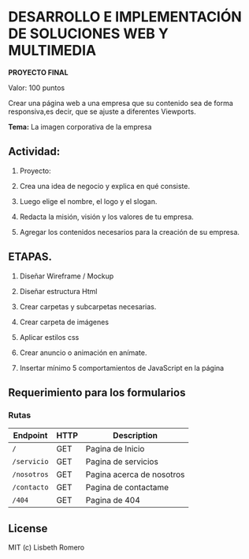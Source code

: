 # **DESARROLLO E IMPLEMENTACIÓN DE SOLUCIONES WEB Y MULTIMEDIA**

**PROYECTO FINAL**

Valor: 100 puntos

  

Crear una página web a una empresa que su contenido sea de forma responsiva,es decir, que se ajuste a diferentes Viewports.

**Tema:**
 La imagen corporativa de la empresa

  

## Actividad:

1.  Proyecto:
    

1.  Crea una idea de negocio y explica en qué consiste.
    
2.  Luego elige el nombre, el logo y el slogan.
    
3.  Redacta la misión, visión y los valores de tu empresa.
    
4.  Agregar los contenidos necesarios para la creación de su empresa.
    

  

## ETAPAS.

1.  Diseñar Wireframe / Mockup
    
2.  Diseñar estructura Html
    
3.  Crear carpetas y subcarpetas necesarias.
    
4.  Crear carpeta de imágenes
    
5.  Aplicar estilos css
    
6.  Crear anuncio o animación en anímate.
    
7.  Insertar mínimo 5 comportamientos de JavaScript en la página


## Requerimiento para los formularios 

### Rutas

| Endpoint | HTTP | Description |
| --- | --- | ---|
| `/` | GET | Pagina de Inicio |
| `/servicio` | GET | Pagina de servicios |
| `/nosotros` | GET | Pagina acerca de nosotros |
| `/contacto` | GET | Pagina de contactame |
| `/404` | GET | Pagina de 404 |

## License
MIT (c) Lisbeth Romero
